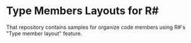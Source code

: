 Type Members Layouts for R#
==============================

That repository contains samples for organize code members using R#'s "Type member layout" feature.
